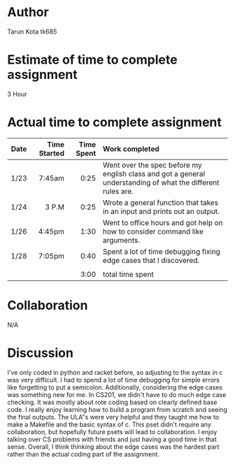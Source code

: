 # Author
Tarun Kota 
tk685

# Estimate of time to complete assignment
3 Hour

# Actual time to complete assignment
| Date | Time Started | Time Spent | Work completed |
| :--: | -----------: | ---------: | :------------- |
| 1/23 |      7:45am |       0:25 | Went over the spec before my english class and got a general understanding of what the different rules are. |
| 1/24 |       3 P.M |       0:25 | Wrote a general function that takes in an input and prints out an output. |
| 1/26 |       4:45pm |       1:30 | Went to office hours and got help on how to consider command like arguments. |
| 1/28 |       7:05pm |       0:40 | Spent a lot of time debugging fixing edge cases that I discovered.|
|      |              |            |                |
|      |              |       3:00 | total time spent |

# Collaboration
N/A 

# Discussion
I've only coded in python and racket before, so adjusting to the syntax in c was very difficult. I had to spend a lot of time debugging for simple errors like forgetting to put a semicolon. Additionally, considering the edge cases was something new for me. In CS201, we didn't have to do much edge case checking. It was mostly about rote coding based on clearly defined base code. I really enjoy learning how to build a program from scratch and seeing the final outputs.
The ULA"s were very helpful and they taught me how to make a Makefile and the basic syntax of c. This pset didn't require any collaboration, but hopefully future psets will lead to collaboration. I enjoy talking over CS problems with friends and just having a good time in that sense. Overall, I think thinking about the edge cases was the hardest part rather than the actual coding part of the assignment.